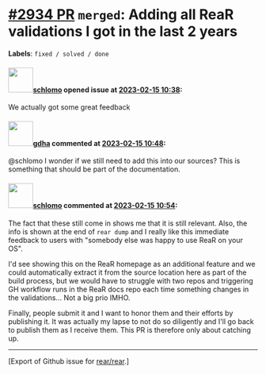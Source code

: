 [\#2934 PR](https://github.com/rear/rear/pull/2934) `merged`: Adding all ReaR validations I got in the last 2 years
===================================================================================================================

**Labels**: `fixed / solved / done`

#### <img src="https://avatars.githubusercontent.com/u/101384?v=4" width="50">[schlomo](https://github.com/schlomo) opened issue at [2023-02-15 10:38](https://github.com/rear/rear/pull/2934):

We actually got some great feedback

#### <img src="https://avatars.githubusercontent.com/u/888633?u=cdaeb31efcc0048d3619651aa18dd4b76e636b21&v=4" width="50">[gdha](https://github.com/gdha) commented at [2023-02-15 10:48](https://github.com/rear/rear/pull/2934#issuecomment-1431136521):

@schlomo I wonder if we still need to add this into our sources? This is
something that should be part of the documentation.

#### <img src="https://avatars.githubusercontent.com/u/101384?v=4" width="50">[schlomo](https://github.com/schlomo) commented at [2023-02-15 10:54](https://github.com/rear/rear/pull/2934#issuecomment-1431146492):

The fact that these still come in shows me that it is still relevant.
Also, the info is shown at the end of `rear dump` and I really like this
immediate feedback to users with "somebody else was happy to use ReaR on
your OS".

I'd see showing this on the ReaR homepage as an additional feature and
we could automatically extract it from the source location here as part
of the build process, but we would have to struggle with two repos and
triggering GH workflow runs in the ReaR docs repo each time something
changes in the validations... Not a big prio IMHO.

Finally, people submit it and I want to honor them and their efforts by
publishing it. It was actually my lapse to not do so diligently and I'll
go back to publish them as I receive them. This PR is therefore only
about catching up.

------------------------------------------------------------------------

\[Export of Github issue for
[rear/rear](https://github.com/rear/rear).\]
